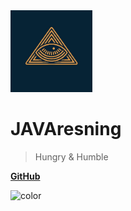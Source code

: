 <img src="pics/logo.jpg" alt="logo" style="zoom: 20%;" />

# **JAVAresning**


> Hungry & Humble


[**GitHub**](https://github.com/AresNing)

<!-- 背景图片 -->
<!--![](pics/bg.png) -->

<!-- 背景色 -->
![color](#f0f0f0) 